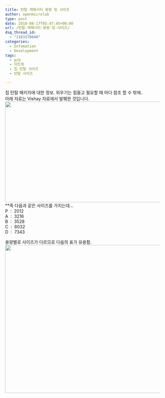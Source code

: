 ```yaml
---
title: 탄탈 캐패시터 용량 및 사이즈
author: openmicrolab
type: post
date: 2010-08-17T05:47:45+00:00
url: /탄탈-캐패시터-용량-및-사이즈/
dsq_thread_id:
  - "1163178648"
categories:
  - Infomation
  - Development
tags:
  - pcb
  - 아트웍
  - 칩 탄탈 사이즈
  - 탄탈 사이즈

---
```

칩 탄탈 패키지에 대한 정보. 외우기는 힘들고 필요할 때 마다 참조 할 수 밖에..  
아래 자료는 Vishay 자료에서 발췌한 것입니다.  
<img loading="lazy" src="/images/1/cfile22.uf.1951B6224C6A21864C30A7.jpg" class="aligncenter" width="640" height="328" alt="" filename="Tantal_Size.jpg" filemime="image/jpeg" /> **<span style="font-weight: normal;">즉 다음과 같은 사이즈를 가지는데&#8230;</span>  
P&nbsp; :&nbsp; 2012  
A&nbsp; :&nbsp; 3216  
B&nbsp; :&nbsp; 3528  
C&nbsp; :&nbsp; 6032  
D&nbsp; :&nbsp; 7343</p> 

</strong>용량별로 사이즈가 다르므로 다음의 표가 유용함.  
<img loading="lazy" src="/images/1/cfile2.uf.204921204C6A220A5EEA92.jpg" class="aligncenter" width="682" height="482" alt="" filename="Tantal_Size2.jpg" filemime="image/jpeg" />